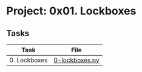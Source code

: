 # Project: 0x01. Lockboxes

## Tasks

| Task         | File                               |
| ------------ | ---------------------------------- |
| 0. Lockboxes | [0-lockboxes.py](./0-lockboxes.py) |
